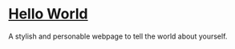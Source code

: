 # [Hello World](http://BLemon7.github.io)
A stylish and personable webpage to tell the world about yourself.
